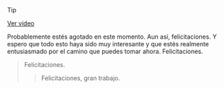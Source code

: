 > [!TIP]  
> [Ver video](https://youtu.be/7wZ7v8u62xg)

Probablemente estés agotado en este momento. Aun así, felicitaciones. Y espero que todo esto haya sido muy interesante y que estés realmente entusiasmado por el camino que puedes tomar ahora. Felicitaciones.
> Felicitaciones.
>> Felicitaciones, gran trabajo.
